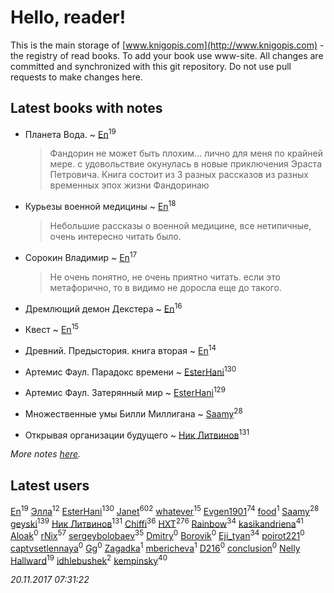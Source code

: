 # Hello, reader!
This is the main storage of [www.knigopis.com](http://www.knigopis.com) - the registry of read books.
To add your book use www-site. All changes are committed and synchronized with this git repository.
Do not use pull requests to make changes here.


## Latest books with notes
* Планета Вода. ~ [En](users/333/333646551-vkontakte)<sup>19</sup>
    > Фандорин не может быть плохим... лично для меня по крайней мере. с удовольствие окунулась в новые приключения Эраста Петровича. Книга состоит из 3 разных рассказов из разных временных эпох жизни Фандоринаю

* Курьезы военной медицины ~ [En](users/333/333646551-vkontakte)<sup>18</sup>
    > Небольшие рассказы о военной медицине, все нетипичные, очень интересно читать было.

* Сорокин Владимир ~ [En](users/333/333646551-vkontakte)<sup>17</sup>
    > Не очень понятно, не очень приятно читать. если это метафорично, то в видимо не доросла еще до такого.

* Дремлющий демон Декстера ~ [En](users/333/333646551-vkontakte)<sup>16</sup>

* Квест ~ [En](users/333/333646551-vkontakte)<sup>15</sup>

* Древний. Предыстория. книга вторая ~ [En](users/333/333646551-vkontakte)<sup>14</sup>

* Артемис Фаул. Парадокс времени ~ [EsterHani](users/305/30558181-vkontakte)<sup>130</sup>

* Артемис Фаул. Затерянный мир ~ [EsterHani](users/305/30558181-vkontakte)<sup>129</sup>

* Множественные умы Билли Миллигана ~ [Saamy](users/115/115226508-vkontakte)<sup>28</sup>

* Открывая организации будущего ~ [Ник Литвинов](users/241/241974816-vkontakte)<sup>131</sup>


_More notes [here](latest_books_with_notes.md)._


## Latest users
[En](users/333/333646551-vkontakte)<sup>19</sup> 
[Элла](users/100/1002037069862545-facebook)<sup>12</sup> 
[EsterHani](users/305/30558181-vkontakte)<sup>130</sup> 
[Janet](users/108/108113656204404967440-google)<sup>602</sup> 
[whatever](users/200/2004720323142248-facebook)<sup>15</sup> 
[Evgen1901](users/193/193175070-vkontakte)<sup>74</sup> 
[food](users/114/114308295344486413021-google)<sup>1</sup> 
[Saamy](users/115/115226508-vkontakte)<sup>28</sup> 
[geyski](users/221/221959664-vkontakte)<sup>139</sup> 
[Ник Литвинов](users/241/241974816-vkontakte)<sup>131</sup> 
[Chiffi](users/105/105831994080785626680-google)<sup>36</sup> 
[HXT](users/100/100002563462782-facebook)<sup>276</sup> 
[Rainbow](users/109/109787328219839805802-google)<sup>34</sup> 
[kasikandriena](users/152/152488954-vkontakte)<sup>41</sup> 
[Aloak](users/177/17766013816400067764-mailru)<sup>0</sup> 
[rNix](users/115/115622071-twitter)<sup>57</sup> 
[sergeybolobaev](users/379/37918255-vkontakte)<sup>35</sup> 
[Dmitry](users/108/108308573598921952704-google)<sup>0</sup> 
[Borovik](users/614/61426267-vkontakte)<sup>0</sup> 
[Eji_tyan](users/235/2352103981-twitter)<sup>34</sup> 
[poirot221](users/280/280497922-vkontakte)<sup>0</sup> 
[captvsetlennaya](users/846/84674845-vkontakte)<sup>0</sup> 
[Gg](users/165/1657981220933483-facebook)<sup>0</sup> 
[Zagadka](users/605/60565515-yandex)<sup>1</sup> 
[mbericheva](users/191/191788437-vkontakte)<sup>1</sup> 
[D216](users/110/11085831351574546361-mailru)<sup>0</sup> 
[conclusion](users/367/367948211-vkontakte)<sup>0</sup> 
[Nelly Hallward](users/657/6574866389626462879-mailru)<sup>19</sup> 
[idhlebushek](users/139/139578422-vkontakte)<sup>2</sup> 
[kempinsky](users/171/1717865441574584-facebook)<sup>40</sup> 


_20.11.2017 07:31:22_
